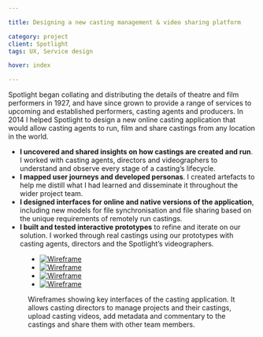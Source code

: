 ```yaml
---

title: Designing a new casting management & video sharing platform

category: project
client: Spotlight
tags: UX, Service design

hover: index

---
```


Spotlight began collating and distributing the details of theatre and film performers in 1927, and have since grown to provide a range of services to upcoming and established performers, casting agents and producers. In 2014 I helped Spotlight to design a new online casting application that would allow casting agents to run, film and share castings from any location in the world.

- **I uncovered and shared insights on how castings are created and run**. I worked with casting agents, directors and videographers to understand and observe every stage of a casting’s lifecycle.
- **I mapped user journeys and developed personas**. I created artefacts to help me distill what I had learned and disseminate it throughout the wider project team.
- **I designed interfaces for online and native versions of the application**, including new models for file synchronisation and file sharing based on the unique requirements of remotely run castings.
- **I built and tested interactive prototypes** to refine and iterate on our solution. I worked through real castings using our prototypes with casting agents, directors and the Spotlight’s videographers.

<figure>
  <ul>
    <li>
      <a href="post-1-1@cinema.png">
        <picture>
          <source media="(min-width:667px) and (max-width:767px)" srcset="post-1-1@fablet.png">
          <source media="(min-width:768px) and (max-width:1023px)" srcset="post-1-1@tablet_portrait.png">
          <source media="(min-width:1024px) and (max-width:1279px)" srcset="post-1-1@tablet_landscape.png">
          <source media="(min-width:1280px) and (max-width:1679px)" srcset="post-1-1@laptop.png">
          <source media="(min-width:1680px)" srcset="post-1-1@cinema.png">
          <img alt="Wireframe" src="post-1-1@mobile.png" title="Wireframe 1 of 4: Calendar view of all current projects and their castings">
        </picture>
      </a>
    </li>
    <li>
      <a href="post-1-2@cinema.png">
        <picture>
          <source media="(min-width:667px) and (max-width:767px)" srcset="post-1-2@fablet.png">
          <source media="(min-width:768px) and (max-width:1023px)" srcset="post-1-2@tablet_portrait.png">
          <source media="(min-width:1024px) and (max-width:1279px)" srcset="post-1-2@tablet_landscape.png">
          <source media="(min-width:1280px) and (max-width:1679px)" srcset="post-1-2@laptop.png">
          <source media="(min-width:1680px)" srcset="post-1-2@cinema.png">
          <img alt="Wireframe" src="post-1-2@mobile.png" title="Wireframe 2 of 4: Overview of a specific castings">
        </picture>
      </a>
    </li>
    <li>
      <a href="post-1-3@cinema.png">
        <picture>
          <source media="(min-width:667px) and (max-width:767px)" srcset="post-1-3@fablet.png">
          <source media="(min-width:768px) and (max-width:1023px)" srcset="post-1-3@tablet_portrait.png">
          <source media="(min-width:1024px) and (max-width:1279px)" srcset="post-1-3@tablet_landscape.png">
          <source media="(min-width:1280px) and (max-width:1679px)" srcset="post-1-3@laptop.png">
          <source media="(min-width:1680px)" srcset="post-1-3@cinema.png">
          <img alt="Wireframe" src="post-1-3@mobile.png" title="Wireframe 3 of 4: Editing a casting">
        </picture>
      </a>
    </li>
    <li>
      <a href="post-1-4@cinema.png">
        <picture>
          <source media="(min-width:667px) and (max-width:767px)" srcset="post-1-4@fablet.png">
          <source media="(min-width:768px) and (max-width:1023px)" srcset="post-1-4@tablet_portrait.png">
          <source media="(min-width:1024px) and (max-width:1279px)" srcset="post-1-4@tablet_landscape.png">
          <source media="(min-width:1280px) and (max-width:1679px)" srcset="post-1-4@laptop.png">
          <source media="(min-width:1680px)" srcset="post-1-4@cinema.png">
          <img alt="Wireframe" src="post-1-4@mobile.png" title="Wireframe 4 of 4: Uploading a new video to an existing casting">
        </picture>
      </a>
    </li>
  </ul>
  <figcaption>Wireframes showing key interfaces of the casting application. It allows casting directors to manage projects and their castings, upload casting videos, add metadata and commentary to the castings and share them with other team members.</figcaption>
</figure>